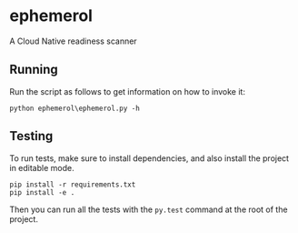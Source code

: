 # ephemerol
A Cloud Native readiness scanner

## Running
Run the script as follows to get information on how to invoke it:
```
python ephemerol\ephemerol.py -h
```

## Testing
To run tests, make sure to install dependencies, and also install the project in editable mode.
```
pip install -r requirements.txt
pip install -e .
```

Then you can run all the tests with the `py.test` command at the root of the project.